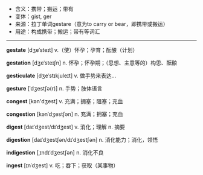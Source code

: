 - <span class="definition">含义：携带；搬运；带有</span>
- <span class="definition">变体：gist, ger</span>
- <span class="definition">来源：拉丁单词gestare（意为to carry or bear，即携带或搬运）</span>
- <span class="definition">用途：构成携带；搬运；带有等词汇</span>

---

<span class="vocabulary">**gestate**</span> [dʒeˈsteɪt] v.（使）怀孕；孕育；酝酿（计划）

<span class="vocabulary">**gestation**</span> [dʒeˈsteɪʃn] n. 怀孕；怀孕期；（思想、主意等的）构思、酝酿

<span class="vocabulary">**gesticulate**</span> [dʒeˈstɪkjuleɪt] v. 做手势来表达…

<span class="vocabulary">**gesture**</span> [ˈdʒestʃə(r)] n. 手势；肢体语言

<span class="vocabulary">**congest**</span> [kən'dʒest] v. 充满；拥塞；阻塞；充血

<span class="vocabulary">**congestion**</span> [kənˈdʒestʃən] n. 充满；拥塞；充血  

<span class="vocabulary">**digest**</span> [daɪˈdʒest/dɪˈdʒest] v. 消化；理解 n. 摘要

<span class="vocabulary">**digestion**</span> [daɪˈdʒestʃən/dɪˈdʒestʃən] n. 消化能力；消化，领悟  

<span class="vocabulary">**indigestion**</span> [ˌɪndɪˈdʒestʃən] n. 消化不良

<span class="vocabulary">**ingest**</span> [ɪnˈdʒest] v. 吃；吞下；获取（某事物）


